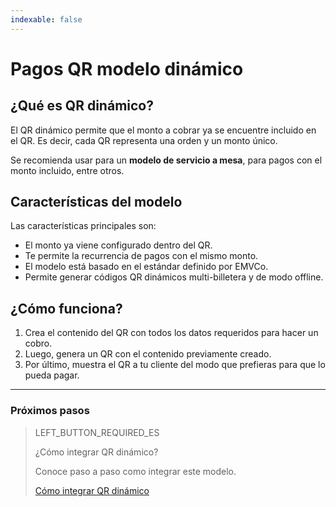 ```yaml
---
indexable: false  
---
```


# Pagos QR modelo dinámico
	
## ¿Qué es QR dinámico?

El QR dinámico permite que el monto a cobrar ya se encuentre incluido en el QR. Es decir, cada QR representa una orden y un monto único. 

Se recomienda usar para un **modelo de servicio a mesa**, para pagos con el monto incluido, entre otros.


## Características del modelo

Las características principales son:
- El monto ya viene configurado dentro del QR.
- Te permite la recurrencia de pagos con el mismo monto.
- El modelo está basado en el estándar definido por EMVCo.
- Permite generar códigos QR dinámicos multi-billetera y de modo offline.

## ¿Cómo funciona?

1. Crea el contenido del QR con todos los datos requeridos para hacer un cobro.
2. Luego, genera un QR con el contenido previamente creado.
3. Por último, muestra el QR a tu cliente del modo que prefieras para que lo pueda pagar.

---
### Próximos pasos


> LEFT_BUTTON_REQUIRED_ES
>
> ¿Cómo integrar QR dinámico?
>
> Conoce paso a paso como integrar este modelo.
>
> [Cómo integrar QR dinámico](https://www.mercadopago[FAKER][URL][DOMAIN]/developers/es/guides/in-person-payments/qr-code/qr-dynamic/integrations)